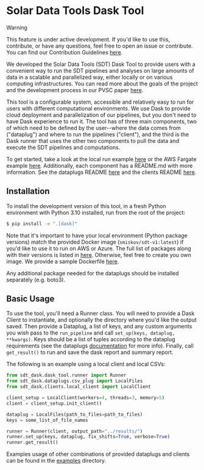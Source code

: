# Solar Data Tools Dask Tool

>[!WARNING]
> This feature is under active development. If you'd like to use this, contribute, or have any 
> questions, feel free to open an issue or contribute. You can find our Contribution Guidelines 
> [here](https://solar-data-tools.readthedocs.io/en/dev/index_dev.html).

We developed the Solar Data Tools (SDT) Dask Tool to provide users with a convenient way to run the SDT 
pipelines and analyses on large amounts of data in a scalable and parallelized way, either locally 
or on various computing infrastructures. You can read more about the goals of the project and the development process 
in our PVSC paper [here](https://drive.google.com/file/d/1uczjlfNChn6qM8hn6ary5NLaR2QmLEhz/view?usp=drive_link).

This tool is a configurable system, accessible and relatively easy to run for users with different computational environments.
We use Dask to provide cloud deployment and parallelization of our pipelines, but you don't need to have Dask experience to run it. The tool has
of three main components, two of which need to be defined by the user--where the data comes from ("dataplug") and where to run the pipelines ("client"), and the third is
the Dask runner that uses the other two components to pull the data and execute the SDT pipelines and computations. 

To get started, take a look at the local run example [here](./examples/tool_demo_local.ipynb) or the AWS Fargate example [here](./examples/tool_demo_fargate.ipynb). Additionally,
each component has a README.md with more information. See the dataplugs README [here](dataplugs/README.md) and the clients README [here](clients/README.md).

## Installation

To install the development version of this tool, in a fresh Python environment with Python 3.10 installed, run from the root of the project:

```bash
$ pip install -e ".[dask]"
```

Note that it's important to have your local environment (Python package versions) match the provided Docker image (`smiskov/sdt-v1:latest`) if you'd like to use it to run on AWS or Azure.
The full list of packages along with their versions is listed in [here](./clients/sdt-v1_full_pip_list.txt).
Otherwise, feel free to create you own image. We provide a sample Dockerfile [here](./clients/Dockerfile).

Any additional package needed for the dataplugs should be installed separately (e.g. boto3).

## Basic Usage 

To use the tool, you'll need a Runner class. You will need to provide a Dask Client to instantiate, and optionally the directory where you'd like the output saved. 
Then provide a Dataplug, a list of keys, and any custom arguments you wish pass to the `run_pipeline` and call `set_up(keys, dataplug, **kwargs)`. 
Keys should be a list of tuples according to the dataplug requirements (see the dataplugs [documentation](dataplugs/README.md) for more info). 
Finally, call `get_result()` to run and save the dask report and summary report.

The following is an example using a local client and local CSVs:
```python
from sdt_dask.dask_tool.runner import Runner
from sdt_dask.dataplugs.csv_plug import LocalFiles
from sdt_dask.clients.local_client import LocalClient

client_setup = LocalClient(workers=4, threads=3, memory=5)
client = client_setup.init_client()

dataplug = LocalFiles(path_to_files=path_to_files)
keys = some_list_of_file_names

runner = Runner(client, output_path="../results/")
runner.set_up(keys, dataplug, fix_shifts=True, verbose=True)
runner.get_result()
```

Examples usage of other combinations of provided dataplugs and clients can be found in the [examples](examples) directory.